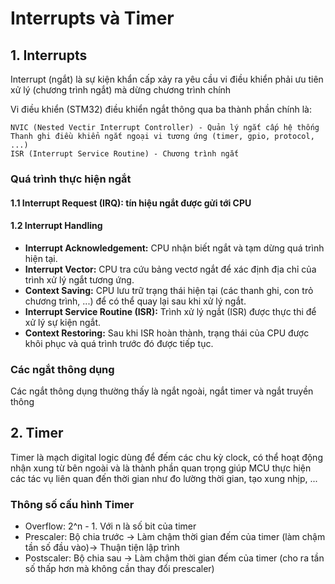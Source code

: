 # Interrupts và Timer
## 1. Interrupts
Interrupt (ngắt) là sự kiện khẩn cấp xảy ra yêu cầu vi điều khiển phải ưu tiên xử lý (chương trình ngắt) mà dừng chương trình chính

Vi điều khiển (STM32) điều khiển ngắt thông qua ba thành phần chính là:
```
NVIC (Nested Vectir Interrupt Controller) - Quản lý ngắt cấp hệ thống
Thanh ghi điều khiển ngắt ngoại vi tương ứng (timer, gpio, protocol, ...)
ISR (Interrupt Service Routine) - Chương trình ngắt
```
### Quá trình thực hiện ngắt
#### 1.1 Interrupt Request (IRQ): tín hiệu ngắt được gửi tới CPU
#### 1.2 Interrupt Handling
- **Interrupt Acknowledgement:** CPU nhận biết ngắt và tạm dừng quá trình hiện tại.
- **Interrupt Vector:** CPU tra cứu bảng vectơ ngắt để xác định địa chỉ của trình xử lý ngắt tương ứng.
- **Context Saving:** CPU lưu trữ trạng thái hiện tại (các thanh ghi, con trỏ chương trình, ...) để có thể quay lại sau khi xử lý ngắt.
- **Interrupt Service Routine (ISR):** Trình xử lý ngắt (ISR) được thực thi để xử lý sự kiện ngắt.
- **Context Restoring:** Sau khi ISR hoàn thành, trạng thái của CPU được khôi phục và quá trình trước đó được tiếp tục.
### Các ngắt thông dụng
Các ngắt thông dụng thường thấy là ngắt ngoài, ngắt timer và ngắt truyền thông
## 2. Timer
Timer là mạch digital logic dùng để đếm các chu kỳ clock, có thể hoạt động nhận xung từ bên ngoài và là thành phần quan trọng giúp MCU thực hiện các tác vụ liên quan đến thời gian như đo lường thời gian, tạo xung nhịp, ...

### Thông số cấu hình Timer
- Overflow: 2^n - 1. Với n là số bit của timer
- Prescaler: Bộ chia trước → Làm chậm thời gian đếm của timer (làm chậm tần số đầu vào)→ Thuận tiện lập trình
- Postscaler: Bộ chia sau → Làm chậm thời gian đếm của timer (cho ra tần số thấp hơn mà không cần thay đổi prescaler)

